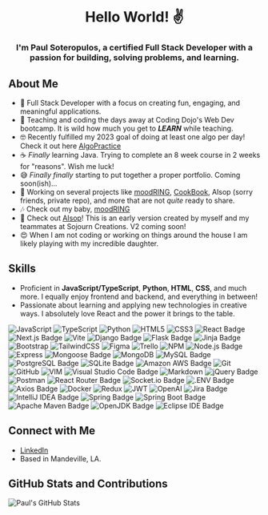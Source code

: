 <h1 align="center">Hello World! ✌</h1>

<h3 align="center">I'm Paul Soteropulos, a certified Full Stack Developer with a passion for building, solving problems, and learning.</h3>

## About Me
- 🌱 Full Stack Developer with a focus on creating fun, engaging, and meaningful applications.
- 🏫 Teaching and coding the days away at Coding Dojo's Web Dev bootcamp. It is wild how much you get to ***LEARN*** while teaching.
- 🤓 Recently fulfilled my 2023 goal of doing at least one algo per day! Check it out here [AlgoPractice](https://github.com/psoteropulos/AlgoPractice)
- ☕ *Finally* learning Java. Trying to complete an 8 week course in 2 weeks for "reasons". Wish me luck!
- 😅 *Finally finally* starting to put together a proper portfolio. Coming soon(ish)...
- 🔭 Working on several projects like [moodRING](https://github.com/psoteropulos/moodRING), [CookBook](https://github.com/psoteropulos/CookBook-Group-Project), AIsop (sorry friends, private repo), and more that are not *quite* ready to share.
- 🎶 Check out my baby, [moodRING](https://moodring.net)
- 🔮 Check out [AIsop](https://aisop.io)! This is an early version created by myself and my teammates at Sojourn Creations. V2 coming soon!
- 😍 When I am not coding or working on things around the house I am likely playing with my incredible daughter.

## Skills
- Proficient in **JavaScript/TypeScript**, **Python**, **HTML**, **CSS**, and much more. I equally enjoy frontend and backend, and everything in between!
- Passionate about learning and applying new technologies in creative ways. I absolutely love React and the power it brings to the table.

![JavaScript](https://img.shields.io/badge/-JavaScript-F7DF1E?style=flat-square&logo=javascript&logoColor=black)
![TypeScript](https://img.shields.io/badge/typescript-%23007ACC.svg?style=flat-square&logo=typescript&logoColor=white)
![Python](https://img.shields.io/badge/python-3670A0?style=flat-square&logo=python&logoColor=ffdd54)
![HTML5](https://img.shields.io/badge/html5-%23E34F26.svg?style=flat-square&logo=html5&logoColor=white)
![CSS3](https://img.shields.io/badge/css3-%231572B6.svg?style=flat-square&logo=css3&logoColor=white)
![React Badge](https://img.shields.io/badge/React-61DAFB?logo=react&logoColor=000&style=flat-square)
![Next.js Badge](https://img.shields.io/badge/Next.js-000?logo=nextdotjs&logoColor=fff&style=flat-square)
![Vite](https://img.shields.io/badge/vite-%23646CFF.svg?style=flat-square&logo=vite&logoColor=white)
![Django Badge](https://img.shields.io/badge/Django-092E20?logo=django&logoColor=fff&style=flat-square)
![Flask Badge](https://img.shields.io/badge/Flask-000?logo=flask&logoColor=fff&style=flat-square)
![Jinja Badge](https://img.shields.io/badge/Jinja-B41717?logo=jinja&logoColor=fff&style=flat-square)
![Bootstrap](https://img.shields.io/badge/bootstrap-%238511FA.svg?style=flat-square&logo=bootstrap&logoColor=white)
![TailwindCSS](https://img.shields.io/badge/tailwindcss-%2338B2AC.svg?style=flat-square&logo=tailwind-css&logoColor=white)
![Figma](https://img.shields.io/badge/Figma-F24E1E?style=flat-square&logo=figma&logoColor=white)
![Trello](https://img.shields.io/badge/Trello-%23026AA7.svg?style=flat-square&logo=Trello&logoColor=white)
![NPM](https://img.shields.io/badge/NPM-%23CB3837.svg?style=flat-square&logo=npm&logoColor=white)
![Node.js Badge](https://img.shields.io/badge/Node.js-393?logo=nodedotjs&logoColor=fff&style=flat-square)
![Express](https://img.shields.io/badge/-Express-000000?style=flat-square&logo=express&logoColor=white)
![Mongoose Badge](https://img.shields.io/badge/Mongoose-800?logo=mongoose&logoColor=fff&style=flat-square)
![MongoDB](https://img.shields.io/badge/-MongoDB-47A248?style=flat-square&logo=mongodb&logoColor=white)
![MySQL Badge](https://img.shields.io/badge/MySQL-4479A1?logo=mysql&logoColor=fff&style=flat-square)
![PostgreSQL Badge](https://img.shields.io/badge/PostgreSQL-4169E1?logo=postgresql&logoColor=fff&style=flat-square)
![SQLite Badge](https://img.shields.io/badge/SQLite-003B57?logo=sqlite&logoColor=fff&style=flat-square)
![Amazon AWS Badge](https://img.shields.io/badge/Amazon%20AWS-232F3E?logo=amazonaws&logoColor=fff&style=flat-square)
![Git](https://img.shields.io/badge/-Git-F05032?style=flat-square&logo=git&logoColor=white)
![GitHub](https://img.shields.io/badge/-GitHub-181717?style=flat-square&logo=github&logoColor=white)
![VIM](https://img.shields.io/badge/VIM-%2311AB00.svg?&style=flat-square&logo=vim&logoColor=white)
![Visual Studio Code Badge](https://img.shields.io/badge/Visual%20Studio%20Code-007ACC?logo=visualstudiocode&logoColor=fff&style=flat-square)
![Markdown](https://img.shields.io/badge/markdown-%23000000.svg?style=flat-square&logo=markdown&logoColor=white)
![jQuery Badge](https://img.shields.io/badge/jQuery-0769AD?logo=jquery&logoColor=fff&style=flat-square)
![Postman](https://img.shields.io/badge/Postman-FF6C37?style=flat-square&logo=postman&logoColor=white)
![React Router Badge](https://img.shields.io/badge/React%20Router-CA4245?logo=reactrouter&logoColor=fff&style=flat-square)
![Socket.io Badge](https://img.shields.io/badge/Socket.io-010101?logo=socketdotio&logoColor=fff&style=flat-square)
![.ENV Badge](https://img.shields.io/badge/.ENV-ECD53F?logo=dotenv&logoColor=000&style=flat-square)
![Axios Badge](https://img.shields.io/badge/Axios-5A29E4?logo=axios&logoColor=fff&style=flat-square)
![Docker](https://img.shields.io/badge/-Docker-007ACC?style=flat-square&logo=docker&logoColor=white)
![Redux](https://img.shields.io/badge/redux-%23593d88.svg?style=flat-square&logo=redux&logoColor=white)
![JWT](https://img.shields.io/badge/JWT-black?style=flat-square&logo=JSON%20web%20tokens)
![OpenAI](https://img.shields.io/badge/OpenAI-74aa9c?style=flat-square&logo=openai&logoColor=white)
![Jira Badge](https://img.shields.io/badge/Jira-0052CC?logo=jira&logoColor=fff&style=flat-square)
![IntelliJ IDEA Badge](https://img.shields.io/badge/IntelliJ%20IDEA-000?logo=intellijidea&logoColor=fff&style=flat-square)
![Spring Badge](https://img.shields.io/badge/Spring-6DB33F?logo=spring&logoColor=fff&style=flat-square)
![Spring Boot Badge](https://img.shields.io/badge/Spring%20Boot-6DB33F?logo=springboot&logoColor=fff&style=flat-square)
![Apache Maven Badge](https://img.shields.io/badge/Apache%20Maven-C71A36?logo=apachemaven&logoColor=fff&style=flat-square)
![OpenJDK Badge](https://img.shields.io/badge/OpenJDK-437291?logo=openjdk&logoColor=fff&style=flat-square)
![Eclipse IDE Badge](https://img.shields.io/badge/Eclipse%20IDE-2C2255?logo=eclipseide&logoColor=fff&style=flat-square)

## Connect with Me
- [LinkedIn](https://linkedin.com/paulsoteropulos)
- Based in Mandeville, LA.

## GitHub Stats and Contributions
![Paul's GitHub Stats](https://github-readme-streak-stats.herokuapp.com/?user=psoteropulos&theme=dark&hide_border=true)
